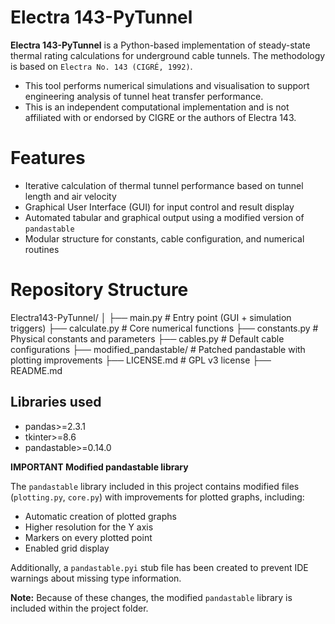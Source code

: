 # Electra 143-PyTunnel

**Electra 143-PyTunnel** is a Python-based implementation of steady-state thermal rating calculations for underground cable tunnels. The methodology is based on `Electra No. 143 (CIGRÉ, 1992)`. 

- This tool performs numerical simulations and visualisation to support engineering analysis of tunnel heat transfer performance.
- This is an independent computational implementation and is not affiliated with or endorsed by CIGRE or the authors of Electra 143.

# Features

- Iterative calculation of thermal tunnel performance based on tunnel length and air velocity
- Graphical User Interface (GUI) for input control and result display
- Automated tabular and graphical output using a modified version of `pandastable`
- Modular structure for constants, cable configuration, and numerical routines

# Repository Structure

Electra143-PyTunnel/
│
├── main.py                # Entry point (GUI + simulation triggers)
├── calculate.py           # Core numerical functions
├── constants.py           # Physical constants and parameters
├── cables.py              # Default cable configurations
├── modified_pandastable/  # Patched pandastable with plotting improvements
├── LICENSE.md             # GPL v3 license
├── README.md              


## Libraries used

- pandas>=2.3.1  
- tkinter>=8.6  
- pandastable>=0.14.0


**IMPORTANT Modified pandastable library**

The `pandastable` library included in this project contains modified files (`plotting.py`, `core.py`) with improvements for plotted graphs, including:

- Automatic creation of plotted graphs  
- Higher resolution for the Y axis  
- Markers on every plotted point  
- Enabled grid display  

Additionally, a `pandastable.pyi` stub file has been created to prevent IDE warnings about missing type information.

**Note:** Because of these changes, the modified `pandastable` library is included within the project folder.

